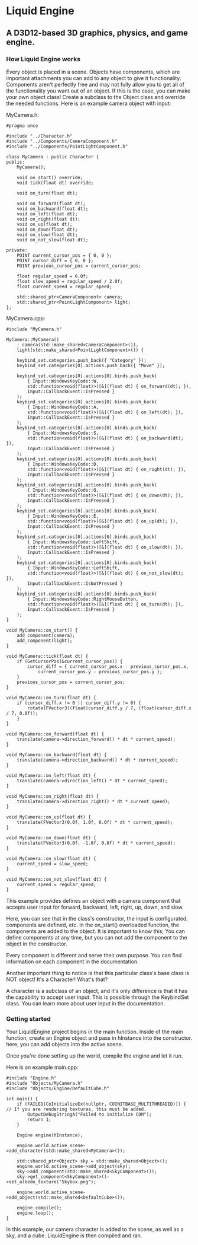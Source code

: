 <h1>Liquid Engine</h1>
<h2>A D3D12-based 3D graphics, physics, and game engine.</h2>

<h3>How Liquid Engine works</h3>

Every object is placed in a scene. Objects have components, which are important attachments you can add to any object to give it functionality.
Components aren't perfectly free and may not fully allow you to get all of the functionality you want out of an object. If this is the case, you can make your own object class! Create a subclass to the Object class and override the needed functions.
Here is an example camera object with input:

MyCamera.h:

```
#pragma once

#include "../Character.h"
#include "../Components/CameraComponent.h"
#include "../Components/PointLightComponent.h"

class MyCamera : public Character {
public:
	MyCamera();

	void on_start() override;
	void tick(float dt) override;

	void on_turn(float dt);

	void on_forward(float dt);
	void on_backward(float dt);
	void on_left(float dt);
	void on_right(float dt);
	void on_up(float dt);
	void on_down(float dt);
	void on_slow(float dt);
	void on_not_slow(float dt);

private:
	POINT current_cursor_pos = { 0, 0 };
	POINT cursor_diff = { 0, 0 };
	POINT previous_cursor_pos = current_cursor_pos;

	float regular_speed = 6.0f;
	float slow_speed = regular_speed / 2.0f;
	float current_speed = regular_speed;

	std::shared_ptr<CameraComponent> camera;
	std::shared_ptr<PointLightComponent> light;
};

```

MyCamera.cpp:

```
#include "MyCamera.h"

MyCamera::MyCamera()
	: camera(std::make_shared<CameraComponent>()),
	light(std::make_shared<PointLightComponent>()) {
	
	keybind_set.categories.push_back({ "Category" });
	keybind_set.categories[0].actions.push_back({ "Move" });

	keybind_set.categories[0].actions[0].binds.push_back(
		{ Input::WindowsKeyCode::W,
		std::function<void(float)>([&](float dt) { on_forward(dt); }),
		Input::CallbackEvent::IsPressed }
	);
	keybind_set.categories[0].actions[0].binds.push_back(
		{ Input::WindowsKeyCode::A,
		std::function<void(float)>([&](float dt) { on_left(dt); }),
		Input::CallbackEvent::IsPressed }
	);
	keybind_set.categories[0].actions[0].binds.push_back(
		{ Input::WindowsKeyCode::S,
		std::function<void(float)>([&](float dt) { on_backward(dt); }),
		Input::CallbackEvent::IsPressed }
	);
	keybind_set.categories[0].actions[0].binds.push_back(
		{ Input::WindowsKeyCode::D,
		std::function<void(float)>([&](float dt) { on_right(dt); }),
		Input::CallbackEvent::IsPressed }
	);
	keybind_set.categories[0].actions[0].binds.push_back(
		{ Input::WindowsKeyCode::Q,
		std::function<void(float)>([&](float dt) { on_down(dt); }),
		Input::CallbackEvent::IsPressed }
	);
	keybind_set.categories[0].actions[0].binds.push_back(
		{ Input::WindowsKeyCode::E,
		std::function<void(float)>([&](float dt) { on_up(dt); }),
		Input::CallbackEvent::IsPressed }
	);
	keybind_set.categories[0].actions[0].binds.push_back(
		{ Input::WindowsKeyCode::LeftShift,
		std::function<void(float)>([&](float dt) { on_slow(dt); }),
		Input::CallbackEvent::IsPressed }
	);
	keybind_set.categories[0].actions[0].binds.push_back(
		{ Input::WindowsKeyCode::LeftShift,
		std::function<void(float)>([&](float dt) { on_not_slow(dt); }),
		Input::CallbackEvent::IsNotPressed }
	);
	keybind_set.categories[0].actions[0].binds.push_back(
		{ Input::WindowsKeyCode::RightMouseButton,
		std::function<void(float)>([&](float dt) { on_turn(dt); }),
		Input::CallbackEvent::IsPressed }
	);
}

void MyCamera::on_start() {
	add_component(camera);
	add_component(light);
}

void MyCamera::tick(float dt) {
	if (GetCursorPos(&current_cursor_pos)) {
		cursor_diff = { current_cursor_pos.x - previous_cursor_pos.x,
			current_cursor_pos.y - previous_cursor_pos.y };
	}
	previous_cursor_pos = current_cursor_pos;
}

void MyCamera::on_turn(float dt) {
	if (cursor_diff.x != 0 || cursor_diff.y != 0) {
		rotate(FVector3((float)cursor_diff.y / 7, (float)cursor_diff.x / 7, 0.0f));
	}
}

void MyCamera::on_forward(float dt) {
	translate(camera->direction_forward() * dt * current_speed);
}

void MyCamera::on_backward(float dt) {
	translate(camera->direction_backward() * dt * current_speed);
}

void MyCamera::on_left(float dt) {
	translate(camera->direction_left() * dt * current_speed);
}

void MyCamera::on_right(float dt) {
	translate(camera->direction_right() * dt * current_speed);
}

void MyCamera::on_up(float dt) {
	translate(FVector3(0.0f, 1.0f, 0.0f) * dt * current_speed);
}

void MyCamera::on_down(float dt) {
	translate(FVector3(0.0f, -1.0f, 0.0f) * dt * current_speed);
}

void MyCamera::on_slow(float dt) {
	current_speed = slow_speed;
}

void MyCamera::on_not_slow(float dt) {
	current_speed = regular_speed;
}

```

This example provides defines an object with a camera component that accepts user input for forward, backward, left, right, up, down, and slow.

Here, you can see that in the class's constructor, the input is configurated, components are defined, etc. In the on_start() overloaded function, the components are added to the object. It is important to know this; You can define components at any time, but you can not add the component to the object in the constructor.

Every component is different and serve their own purpose. You can find information on each component in the documentation.

Another important thing to notice is that this particular class's base class is NOT object! It's a Character! What's that?

A character is a subclass of an object, and it's only difference is that it has the capability to accept user input. This is possible through the KeybindSet class. You can learn more about user input in the documentation.

<h3>Getting started</h3>

Your LiquidEngine project begins in the main function. Inside of the main function, create an Engine object and pass in hInstance into the constructor. here, you can add objects into the active scene.

Once you're done setting up the world, compile the engine and let it run.

Here is an example main.cpp:

```
#include "Engine.h"
#include "Objects/MyCamera.h"
#include "Objects/Engine/DefaultCube.h"

int main() {
	if (FAILED(CoInitializeEx(nullptr, COINITBASE_MULTITHREADED))) { // If you are rendering textures, this must be added.
		OutputDebugStringA("Failed to initialize COM");
		return 1;
	}

	Engine engine(hInstance);

	engine.world.active_scene->add_character(std::make_shared<MyCamera>());

	std::shared_ptr<Object> sky = std::make_shared<Object>();
	engine.world.active_scene->add_object(sky);
	sky->add_component(std::make_shared<SkyComponent>());
	sky->get_component<SkyComponent>()->set_albedo_texture("Skybox.png");

	engine.world.active_scene->add_object(std::make_shared<DefaultCube>());

	engine.compile();
	engine.loop();
}

```

In this example, our camera character is added to the scene, as well as a sky, and a cube. LiquidEngine is then compiled and ran.
